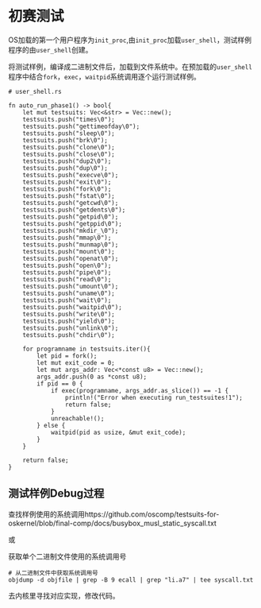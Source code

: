# 初赛测试

OS加载的第一个用户程序为`init_proc`,由`init_proc`加载`user_shell`，测试样例程序的由`user_shell`创建。



将测试样例，编译成二进制文件后，加载到文件系统中。在预加载的`user_shell`程序中结合`fork`，`exec`，`waitpid`系统调用逐个运行测试样例。

```
# user_shell.rs

fn auto_run_phase1() -> bool{
    let mut testsuits: Vec<&str> = Vec::new();
    testsuits.push("times\0");
    testsuits.push("gettimeofday\0");
    testsuits.push("sleep\0");
    testsuits.push("brk\0");
    testsuits.push("clone\0");
    testsuits.push("close\0");
    testsuits.push("dup2\0");
    testsuits.push("dup\0");
    testsuits.push("execve\0");
    testsuits.push("exit\0");
    testsuits.push("fork\0");
    testsuits.push("fstat\0");
    testsuits.push("getcwd\0");
    testsuits.push("getdents\0");
    testsuits.push("getpid\0");
    testsuits.push("getppid\0");
    testsuits.push("mkdir_\0");
    testsuits.push("mmap\0");
    testsuits.push("munmap\0");
    testsuits.push("mount\0");
    testsuits.push("openat\0");
    testsuits.push("open\0");
    testsuits.push("pipe\0");
    testsuits.push("read\0");
    testsuits.push("umount\0");
    testsuits.push("uname\0");
    testsuits.push("wait\0");
    testsuits.push("waitpid\0");
    testsuits.push("write\0");
    testsuits.push("yield\0");
    testsuits.push("unlink\0");
    testsuits.push("chdir\0");

    for programname in testsuits.iter(){
        let pid = fork();
        let mut exit_code = 0;
        let mut args_addr: Vec<*const u8> = Vec::new();
        args_addr.push(0 as *const u8);
        if pid == 0 {
            if exec(programname, args_addr.as_slice()) == -1 {
                println!("Error when executing run_testsuites!1");
                return false;
            }
            unreachable!();
        } else {
            waitpid(pid as usize, &mut exit_code);
        }
    }

    return false;
}
```



## 测试样例Debug过程

查找样例使用的系统调用https://github.com/oscomp/testsuits-for-oskernel/blob/final-comp/docs/busybox_musl_static_syscall.txt

或

获取单个二进制文件使用的系统调用号

```
# 从二进制文件中获取系统调用号
objdump -d objfile | grep -B 9 ecall | grep "li.a7" | tee syscall.txt
```



去内核里寻找对应实现，修改代码。